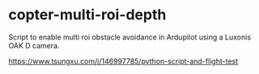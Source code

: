 # copter-multi-roi-depth

Script to enable multi roi obstacle avoidance in Ardupilot using a Luxonis OAK D camera. 

https://www.tsungxu.com/i/146997785/python-script-and-flight-test
